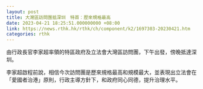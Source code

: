 ```yaml
---
layout: post
title: 大灣區訪問團抵深圳　特首︰歷來規格最高
date: 2023-04-21 18:25:51.000000000 +08:00
link: https://news.rthk.hk/rthk/ch/component/k2/1697303-20230421.htm
categories: rthk
---
```


由行政長官李家超率領的特區政府及立法會大灣區訪問團，下午出發，傍晚抵達深圳。

李家超啟程前說，相信今次訪問團是歷來規格最高和規模最大，並表現出立法會在「愛國者治港」原則，行政主導方針下，和政府同心同德，提升治理水平。
